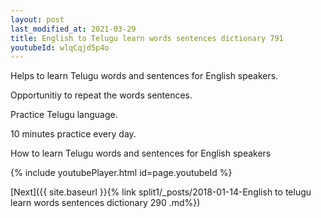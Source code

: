 ```yaml
---
layout: post
last_modified_at: 2021-03-29
title: English to Telugu learn words sentences dictionary 791 
youtubeId: wlqCqjd5p4o
---
```

 
 
Helps to learn Telugu words and sentences for English speakers.

Opportunitiy to repeat the words sentences. 

Practice Telugu language. 
 
10 minutes practice every day. 
 
How to learn Telugu words and sentences for English speakers 
 
{% include youtubePlayer.html id=page.youtubeId %}
 
 
[Next]({{ site.baseurl }}{% link  split1/_posts/2018-01-14-English to telugu learn words sentences dictionary 290 .md%})
 
